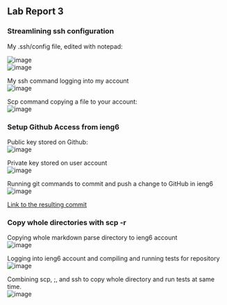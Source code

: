 ## Lab Report 3  

### Streamlining ssh configuration  
My .ssh/config file, edited with notepad:  

![image](https://user-images.githubusercontent.com/92767729/167231987-e34f39aa-8214-4bed-a8f2-ffe137112ebf.png)  
![image](https://user-images.githubusercontent.com/92767729/167232000-efd42921-a9ad-437d-b402-4bd7845202cf.png)  

My ssh command logging into my account  
![image](https://user-images.githubusercontent.com/92767729/167232039-1278a272-b0ea-4776-a234-6e90fb6504fa.png)  

Scp command copying a file to your account:  
![image](https://user-images.githubusercontent.com/92767729/167232184-4ae2d218-a6ac-4f1a-8c18-a4b48a71d23d.png)

### Setup Github Access from ieng6  
Public key stored on Github:  
![image](https://user-images.githubusercontent.com/92767729/167232684-72db25d5-63c8-4585-824b-4f3b8a79f61e.png)  
  
Private key stored on user account  
![image](https://user-images.githubusercontent.com/92767729/167232754-a9dbb9d2-5d14-4881-ad4f-8dcbf8e7d892.png)  

Running git commands to commit and push a change to GitHub in ieng6  
![image](https://user-images.githubusercontent.com/92767729/167244844-01a5a8a8-be39-48d5-85dd-397b7bee48f3.png)

[Link to the resulting commit](https://github.com/thELanee/Test/tree/master)  

### Copy whole directories with scp -r

Copying whole markdown parse directory to ieng6 account  
![image](https://user-images.githubusercontent.com/92767729/167245109-45f3347b-8493-45f1-bea7-20196adb5181.png)  
  
Logging into ieng6 account and compiling and running tests for repository  
![image](https://user-images.githubusercontent.com/92767729/167245286-5926ea0a-b27c-47a4-a0db-a4940d17c9ce.png)  
  
Combining scp, ;, and ssh to copy whole directory and run tests at same time.  
![image](https://user-images.githubusercontent.com/92767729/167245623-3411cfa2-2e11-4de2-a473-907cb508f6d7.png)  







